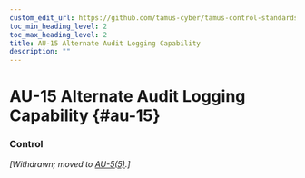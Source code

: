 ```yaml
---
custom_edit_url: https://github.com/tamus-cyber/tamus-control-standards/tree/main/content/tamus.edu/TAMUS_profile.xml
toc_min_heading_level: 2
toc_max_heading_level: 2
title: AU-15 Alternate Audit Logging Capability
description: ""
---
```


# AU-15 Alternate Audit Logging Capability {#au-15}

### Control

<em>[Withdrawn; moved to [AU-5(5)](/catalog/au/au-05#au-05.05).]</em>

